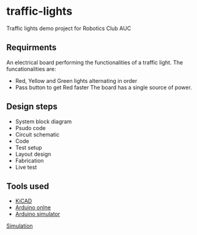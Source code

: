 # traffic-lights
Traffic lights demo project for Robotics Club AUC

## Requirments
An electrical board performing the functionalities of a traffic light. The funcationalities are:
- Red, Yellow and Green lights alternating in order
- Pass button to get Red faster
The board has a single source of power. 

## Design steps
- System block diagram
- Psudo code
- Circuit schematic
- Code
- Test setup
- Layout design
- Fabrication
- Live test


## Tools used
- [KiCAD](http://kicad-pcb.org/download/)
- [Arduino onlne](https://create.arduino.cc/)
- [Arduino simulator](https://www.tinkercad.com)

[Simulation](https://www.tinkercad.com/things/bBg1C2l9w1r-incredible-gogo-blorr/editel?tenant=circuits?sharecode=cldi_QaewPRI2rSKSZcavvrZbj1_QljQzdCtH32ZUuQ=)
